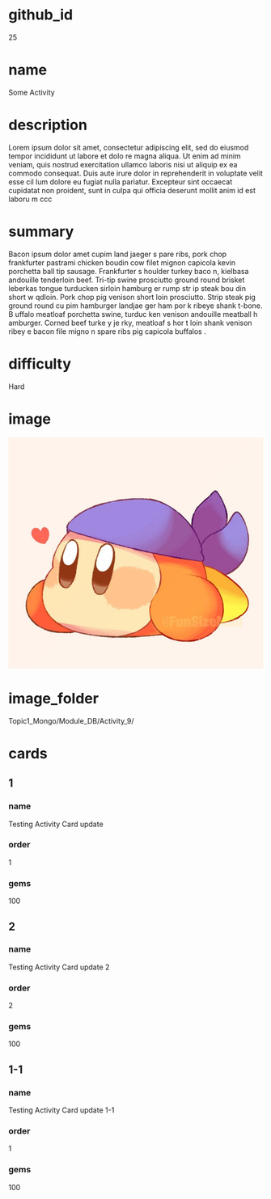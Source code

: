 # github_id
25

# name
Some Activity

# description
Lorem ipsum dolor sit amet, consectetur adipiscing elit, sed do eiusmod tempor incididunt ut labore et dolo  re magna aliqua. Ut enim ad minim veniam, quis nostrud exercitation ullamco laboris nisi ut aliquip ex ea commodo consequat. Duis aute irure dolor in reprehenderit in voluptate velit esse cil lum dolore eu fugiat nulla pariatur. Excepteur sint occaecat cupidatat non proident, sunt in culpa qui officia deserunt mollit anim id est laboru  m ccc
  
# summary
Bacon ipsum dolor amet cupim land jaeger s pare ribs, pork chop frankfurter pastrami chicken boudin cow filet mignon capicola kevin porchetta ball tip sausage. Frankfurter s houlder turkey baco  n, kielbasa andouille tenderloin beef. Tri-tip swine prosciutto ground round brisket leberkas tongue turducken  sirloin hamburg er rump  str    ip    steak bou   din short w qdloin. Pork chop pig venison short loin prosciutto. Strip steak pig ground round cu pim hamburger landjae  ger ham por k ribeye  shank t-bone. B uffalo meatloaf porchetta  swine, turduc   ken venison andouille meatball h amburger. Corned beef turke  y je rky, meatloaf    s hor t loin shank venison ribey e bacon file  migno n spare ribs pig capicola buffalos .        

# difficulty
Hard

# image
<img src="images/bandanna.jpg">

# image_folder
Topic1_Mongo/Module_DB/Activity_9/

# cards
 
## 1

### name
Testing Activity Card update

### order
1 

### gems
100

## 2

### name
Testing Activity Card update 2

### order
2

### gems
100

## 1-1

### name
Testing Activity Card update 1-1

### order
1

### gems
100